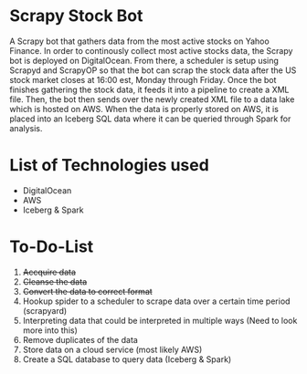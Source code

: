 # Scrapy Stock Bot
A Scrapy bot that gathers data from the most active stocks on Yahoo Finance. In order to continously collect most active stocks data, the Scrapy bot is deployed on DigitalOcean. From there, a scheduler is setup using Scrapyd and ScrapyOP so that the bot can scrap the stock data after the US stock market closes at 16:00 est, Monday through Friday. Once the bot finishes gathering the stock data, it feeds it into a pipeline to create a XML file. Then, the bot then sends over the newly created XML file to a data lake which is hosted on AWS. When the data is properly stored on AWS, it is placed into an Iceberg SQL data where it can be queried through Spark for analysis.

# List of Technologies used
- DigitalOcean
- AWS 
- Iceberg & Spark

# To-Do-List
1. ~~Accquire data~~
2. ~~Cleanse the data~~
3. ~~Convert the data to correct format~~ 
4. Hookup spider to a scheduler to scrape data over a certain time period (scrapyard)
5. Interpreting data that could be interpreted in multiple ways (Need to look more into this)
6. Remove duplicates of the data
7. Store data on a cloud service (most likely AWS)
8. Create a SQL database to query data (Iceberg & Spark)
